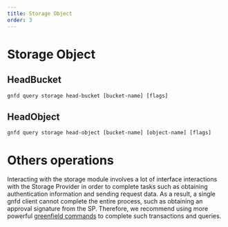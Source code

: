 ```yaml
---
title: Storage Object
order: 3
---
```


# Storage Object

## HeadBucket

```shell
gnfd query storage head-bucket [bucket-name] [flags]
```

## HeadObject

```shell
gnfd query storage head-object [bucket-name] [object-name] [flags]
```

# Others operations
Interacting with the storage module involves a lot of interface interactions with the Storage Provider in order to 
complete tasks such as obtaining authentication information and sending request data. As a result, a single gnfd client
cannot complete the entire process, such as obtaining an approval signature from the SP. Therefore, we 
recommend using more powerful [greenfield commands](https://github.com/bnb-chain/greenfield-cmd) to complete such transactions and queries.